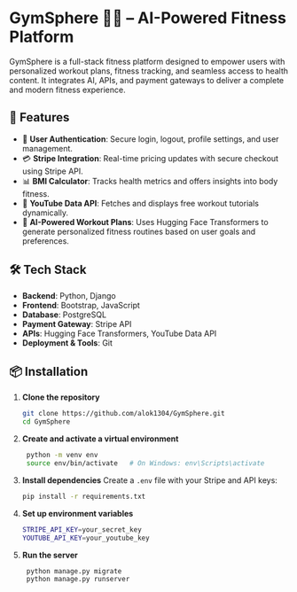 # GymSphere 🏋️‍♂️ – AI-Powered Fitness Platform

GymSphere is a full-stack fitness platform designed to empower users with personalized workout plans, fitness tracking, and seamless access to health content. It integrates AI, APIs, and payment gateways to deliver a complete and modern fitness experience.

## 🚀 Features

- 🔐 **User Authentication**: Secure login, logout, profile settings, and user management.
- 💳 **Stripe Integration**: Real-time pricing updates with secure checkout using Stripe API.
- 📊 **BMI Calculator**: Tracks health metrics and offers insights into body fitness.
- 🎥 **YouTube Data API**: Fetches and displays free workout tutorials dynamically.
- 🧠 **AI-Powered Workout Plans**: Uses Hugging Face Transformers to generate personalized fitness routines based on user goals and preferences.

## 🛠️ Tech Stack

- **Backend**: Python, Django
- **Frontend**: Bootstrap, JavaScript
- **Database**: PostgreSQL
- **Payment Gateway**: Stripe API
- **APIs**: Hugging Face Transformers, YouTube Data API
- **Deployment & Tools**: Git


## 📦 Installation

1. **Clone the repository**
   ```bash
   git clone https://github.com/alok1304/GymSphere.git
   cd GymSphere
   ```
2. **Create and activate a virtual environment**
   ```bash
    python -m venv env
    source env/bin/activate   # On Windows: env\Scripts\activate
   ```
3. **Install dependencies**
   Create a `.env` file with your Stripe and API keys:
   ```bash
   pip install -r requirements.txt
   ```
4. **Set up environment variables**
   ```bash
   STRIPE_API_KEY=your_secret_key
   YOUTUBE_API_KEY=your_youtube_key
   ```
5. **Run the server**
   ```bash
    python manage.py migrate
    python manage.py runserver
   ```       
   
   
   
   
      
   
